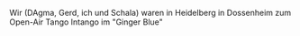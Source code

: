 Wir (DAgma, Gerd, ich und Schala) waren in Heidelberg in Dossenheim zum Open-Air Tango
Intango im "Ginger Blue"